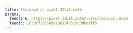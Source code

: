 ```yaml
---
title: leilukin on pixel.32bit.cafe
params:
  feedlink: https://pixel.32bit.cafe/users/leilukin.atom
  feedid: 18cdcf3585a5de36134d519d0d0e9ff5
---
```

